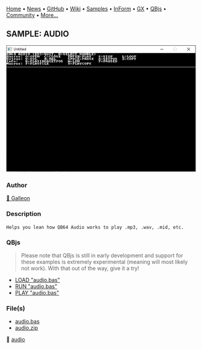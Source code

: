 [Home](https://qb64.com) • [News](../../news.md) • [GitHub](https://github.com/QB64Official/qb64) • [Wiki](https://github.com/QB64Official/qb64/wiki) • [Samples](../../samples.md) • [InForm](../../inform.md) • [GX](../../gx.md) • [QBjs](../../qbjs.md) • [Community](../../community.md) • [More...](../../more.md)

## SAMPLE: AUDIO

![screenshot.png](img/screenshot.png)

### Author

[🐝 Galleon](../galleon.md) 

### Description

```text
Helps you lean how QB64 Audio works to play .mp3, .wav, .mid, etc.
```

### QBjs

> Please note that QBjs is still in early development and support for these examples is extremely experimental (meaning will most likely not work). With that out of the way, give it a try!

* [LOAD "audio.bas"](https://qbjs.org/index.html?src=https://qb64.com/samples/audio/src/audio.bas)
* [RUN "audio.bas"](https://qbjs.org/index.html?mode=auto&src=https://qb64.com/samples/audio/src/audio.bas)
* [PLAY "audio.bas"](https://qbjs.org/index.html?mode=play&src=https://qb64.com/samples/audio/src/audio.bas)

### File(s)

* [audio.bas](src/audio.bas)
* [audio.zip](src/audio.zip)

🔗 [audio](../audio.md)
